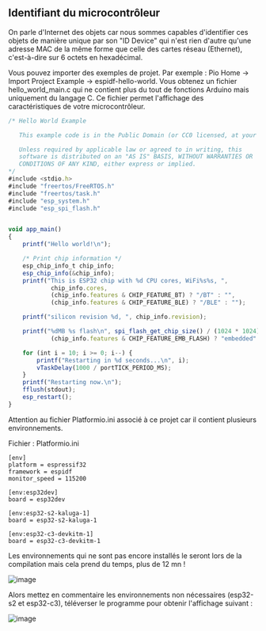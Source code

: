 ## Identifiant du microcontrôleur

On parle d'Internet des objets car nous sommes capables d'identifier ces objets de manière unique par son "ID Device" qui n'est rien d'autre qu'une adresse MAC de la même forme que celle des cartes réseau (Ethernet), c'est-à-dire sur 6 octets en hexadécimal.


Vous pouvez importer des exemples de projet. Par exemple : Pio Home -> Import Project Example -> espidf-hello-world.
Vous obtenez un fichier hello_world_main.c qui ne contient plus du tout de fonctions Arduino mais uniquement du langage C.
Ce fichier permet l'affichage des caractéristiques de votre microcontrôleur.

```javascript
/* Hello World Example

   This example code is in the Public Domain (or CC0 licensed, at your option.)

   Unless required by applicable law or agreed to in writing, this
   software is distributed on an "AS IS" BASIS, WITHOUT WARRANTIES OR
   CONDITIONS OF ANY KIND, either express or implied.
*/
#include <stdio.h>
#include "freertos/FreeRTOS.h"
#include "freertos/task.h"
#include "esp_system.h"
#include "esp_spi_flash.h"


void app_main()
{
    printf("Hello world!\n");

    /* Print chip information */
    esp_chip_info_t chip_info;
    esp_chip_info(&chip_info);
    printf("This is ESP32 chip with %d CPU cores, WiFi%s%s, ",
            chip_info.cores,
            (chip_info.features & CHIP_FEATURE_BT) ? "/BT" : "",
            (chip_info.features & CHIP_FEATURE_BLE) ? "/BLE" : "");

    printf("silicon revision %d, ", chip_info.revision);

    printf("%dMB %s flash\n", spi_flash_get_chip_size() / (1024 * 1024),
            (chip_info.features & CHIP_FEATURE_EMB_FLASH) ? "embedded" : "external");

    for (int i = 10; i >= 0; i--) {
        printf("Restarting in %d seconds...\n", i);
        vTaskDelay(1000 / portTICK_PERIOD_MS);
    }
    printf("Restarting now.\n");
    fflush(stdout);
    esp_restart();
}
```

Attention au fichier Platformio.ini associé à ce projet car il contient plusieurs environnements.

Fichier : Platformio.ini

```
[env]
platform = espressif32
framework = espidf
monitor_speed = 115200

[env:esp32dev]
board = esp32dev

[env:esp32-s2-kaluga-1]
board = esp32-s2-kaluga-1

[env:esp32-c3-devkitm-1]
board = esp32-c3-devkitm-1
```

Les environnements qui ne sont pas encore installés le seront lors de la compilation mais cela prend du temps, plus de 12 mn !

![image](https://user-images.githubusercontent.com/44494044/130427609-ef7384d7-3a6e-48d2-94c6-dd9e0940a430.png)

Alors mettez en commentaire les environnements non nécessaires (esp32-s2 et esp32-c3), téléverser le programme pour obtenir l'affichage suivant :

![image](https://user-images.githubusercontent.com/44494044/130428079-7e4c485a-6c7a-4949-878d-eeea252662fd.png)



